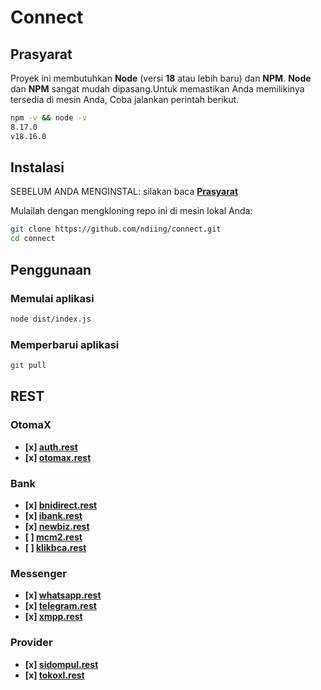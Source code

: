 # Connect

## Prasyarat

Proyek ini membutuhkan **Node** (versi **18** atau lebih baru) dan **NPM**.
**Node** dan **NPM** sangat mudah dipasang.Untuk memastikan Anda memilikinya tersedia di mesin Anda,
Coba jalankan perintah berikut.

```bash
npm -v && node -v
8.17.0
v18.16.0
```

## Instalasi

SEBELUM ANDA MENGINSTAL: silakan baca **[Prasyarat](#prasyarat)**

Mulailah dengan mengkloning repo ini di mesin lokal Anda:

```bash
git clone https://github.com/ndiing/connect.git
cd connect
```
<!-- 
Untuk menginstal, jalankan:

```bash
npm install
``` -->

## Penggunaan

### Memulai aplikasi

```bash
node dist/index.js
```

### Memperbarui aplikasi

```bash
git pull
```

## REST

### OtomaX

-   **[x] [auth.rest](./rest/auth.rest)**
-   **[x] [otomax.rest](./rest/otomax.rest)**

### Bank

-   **[x] [bnidirect.rest](./rest/bnidirect.rest)**
-   **[x] [ibank.rest](./rest/ibank.rest)**
-   **[x] [newbiz.rest](./rest/newbiz.rest)**
-   **[ ] [mcm2.rest](./rest/mcm2.rest)**
-   **[ ] [klikbca.rest](./rest/klikbca.rest)**

### Messenger

-   **[x] [whatsapp.rest](./rest/whatsapp.rest)**
-   **[x] [telegram.rest](./rest/telegram.rest)**
-   **[x] [xmpp.rest](./rest/xmpp.rest)**

### Provider

-   **[x] [sidompul.rest](./rest/sidompul.rest)**
-   **[x] [tokoxl.rest](./rest/tokoxl.rest)**
